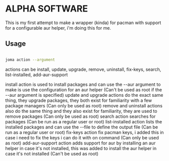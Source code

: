 # ALPHA SOFTWARE

This is my first attempt to make a wrapper (kinda) for pacman with support for a configurable aur helper, i'm doing this for me.

## Usage

```bash

joma action --argument

```

actions can be install, update, upgrade, remove, uninstall, fix-keys, search, list-installed, add-aur-support

install action is used to install packages and can use the --aur argument to make is use the configuration for an aur helper (Can't be used as root if the --aur argument is specified)
update and upgrade actions do the exact same thing, they upgrade packages, they both exist for familiarity with a few package managers (Can only be used as root)
remove and uninstall actions also do the same thing and they also exist for familiarity, they are used to remove packages (Can only be used as root)
search action searches for packages (Can be run as a regular user or root)
list-installed action lists the installed packages and can use the --file to define the output file (Can be run as a regular user or root)
fix-keys action fix pacman keys, i added this in case i need to fix the keys i can do it with on command (Can only be used as root)
add-aur-support action adds support for aur by installing an aur helper in case it's not installed, this was added to install the aur helper in case it's not installed (Can't be used as root)

